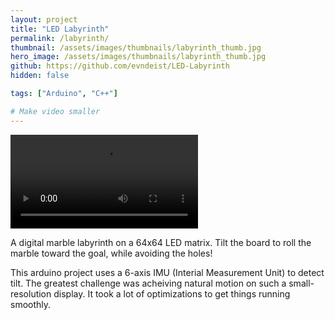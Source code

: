 ```yaml
---
layout: project
title: "LED Labyrinth"
permalink: /labyrinth/
thumbnail: /assets/images/thumbnails/labyrinth_thumb.jpg
hero_image: /assets/images/thumbnails/labyrinth_thumb.jpg
github: https://github.com/evndeist/LED-Labyrinth
hidden: false

tags: ["Arduino", "C++"]

# Make video smaller
---
```


<div class="video-container" width=60%>
  <video controls name="media">
    <source type="video/mp4" src="/assets/videos/labyrinth.mp4">
  Your browser does not support the video tag.
  </video>
</div>

A digital marble labyrinth on a 64x64 LED matrix.
Tilt the board to roll the marble toward the goal, while avoiding the holes!

This arduino project uses a 6-axis IMU (Interial Measurement Unit) to detect tilt. 
The greatest challenge was acheiving natural motion on such a small-resolution display. It took a lot of optimizations to get things running smoothly.